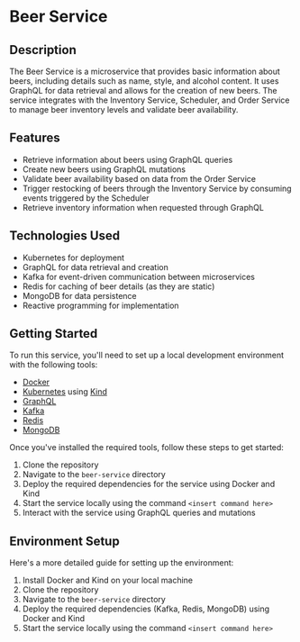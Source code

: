 # Beer Service

## Description

The Beer Service is a microservice that provides basic information about beers, including details such as name, style,
and alcohol content. It uses GraphQL for data retrieval and allows for the creation of new beers. The service integrates
with the Inventory Service, Scheduler, and Order Service to manage beer inventory levels and validate beer availability.

## Features

- Retrieve information about beers using GraphQL queries
- Create new beers using GraphQL mutations
- Validate beer availability based on data from the Order Service
- Trigger restocking of beers through the Inventory Service by consuming events triggered by the Scheduler
- Retrieve inventory information when requested through GraphQL

## Technologies Used

- Kubernetes for deployment
- GraphQL for data retrieval and creation
- Kafka for event-driven communication between microservices
- Redis for caching of beer details (as they are static)
- MongoDB for data persistence
- Reactive programming for implementation

## Getting Started

To run this service, you'll need to set up a local development environment with the following tools:

- [Docker](https://www.docker.com/)
- [Kubernetes](https://kubernetes.io/) using [Kind](https://kind.sigs.k8s.io/)
- [GraphQL](https://graphql.org/)
- [Kafka](https://kafka.apache.org/)
- [Redis](https://redis.io/)
- [MongoDB](https://www.mongodb.com/)

Once you've installed the required tools, follow these steps to get started:

1. Clone the repository
2. Navigate to the `beer-service` directory
3. Deploy the required dependencies for the service using Docker and Kind
4. Start the service locally using the command `<insert command here>`
5. Interact with the service using GraphQL queries and mutations

## Environment Setup

Here's a more detailed guide for setting up the environment:

1. Install Docker and Kind on your local machine
2. Clone the repository
3. Navigate to the `beer-service` directory
4. Deploy the required dependencies (Kafka, Redis, MongoDB) using Docker and Kind
5. Start the service locally using the command `<insert command here>`

